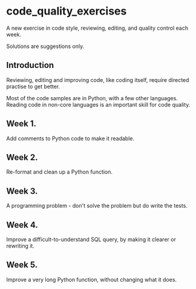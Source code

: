 # code_quality_exercises
A new exercise in code style, reviewing, editing, and quality control each week.

Solutions are suggestions only.

## Introduction

Reviewing, editing and improving code, like coding itself, require directed practise to get better.

Most of the code samples are in Python, with a few other languages. Reading code in non-core languages is an important skill for code quality.

## Week 1.

Add comments to Python code to make it readable.

## Week 2.

Re-format and clean up a Python function.

## Week 3.

A programming problem - don't solve the problem but do write the tests.

## Week 4.

Improve a difficult-to-understand SQL query, by making it clearer or rewriting it.

## Week 5.

Improve a very long Python function, without changing what it does.
